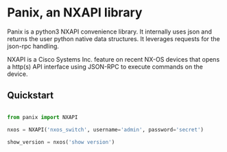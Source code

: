# Panix, an NXAPI library

Panix is a python3 NXAPI convenience library.  It internally uses json and returns the user python native data structures. It leverages requests for the json-rpc handling. 

NXAPI is a Cisco Systems Inc. feature on recent NX-OS devices that opens a http(s) API interface using JSON-RPC to execute commands on the device. 

## Quickstart

```python

from panix import NXAPI

nxos = NXAPI('nxos_switch', username='admin', password='secret')

show_version = nxos('show version')

```
